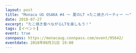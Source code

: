 ```yaml
---
layout: post
title: "Monaca UG OSAKA #4 〜 夏のLT ×たこ焼きパーティー 〜"
date: 2018-07-27
excerpt: "たこ焼き食べながらLTを楽しもう！"
tags: [イベント]
event: true
connpass: https://monacaug.connpass.com/event/95642/
eventdate: 2018年08月31日 19:00
---
```

